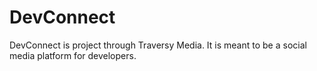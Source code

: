 # DevConnect
DevConnect is project through Traversy Media. It is meant to be a social media platform for developers.